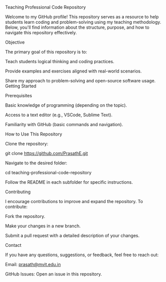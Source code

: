 Teaching Professional Code Repository

Welcome to my GitHub profile! This repository serves as a resource to help students learn coding and problem-solving using my teaching methodology. Below, you'll find information about the structure, purpose, and how to navigate this repository effectively.

Objective

The primary goal of this repository is to:

Teach students logical thinking and coding practices.

Provide examples and exercises aligned with real-world scenarios.

Share my approach to problem-solving and open-source software usage.
Getting Started

Prerequisites

Basic knowledge of programming (depending on the topic).

Access to a text editor (e.g., VSCode, Sublime Text).

Familiarity with GitHub (basic commands and navigation).

How to Use This Repository

Clone the repository:

git clone https://github.com/PrasathE.git

Navigate to the desired folder:

cd teaching-professional-code-repository

Follow the README in each subfolder for specific instructions.

Contributing

I encourage contributions to improve and expand the repository. To contribute:

Fork the repository.

Make your changes in a new branch.

Submit a pull request with a detailed description of your changes.

Contact

If you have any questions, suggestions, or feedback, feel free to reach out:

Email: prasath@mvit.edu.in

GitHub Issues: Open an issue in this repository.
